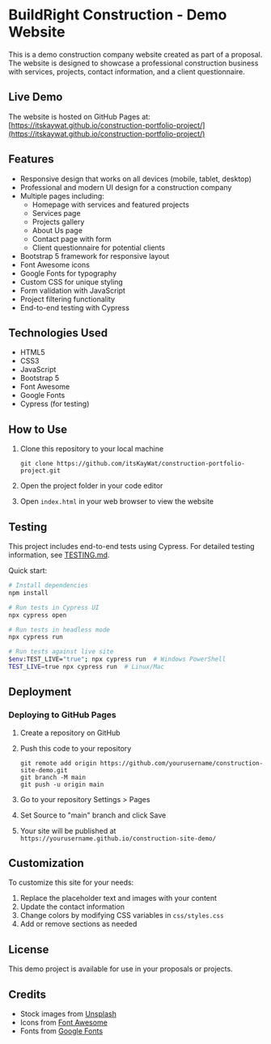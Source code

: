 # BuildRight Construction - Demo Website

This is a demo construction company website created as part of a proposal. The website is designed to showcase a professional construction business with services, projects, contact information, and a client questionnaire.

## Live Demo

The website is hosted on GitHub Pages at: [https://itskaywat.github.io/construction-portfolio-project/](https://itskaywat.github.io/construction-portfolio-project/)

## Features

- Responsive design that works on all devices (mobile, tablet, desktop)
- Professional and modern UI design for a construction company
- Multiple pages including:
  - Homepage with services and featured projects
  - Services page
  - Projects gallery
  - About Us page
  - Contact page with form
  - Client questionnaire for potential clients
- Bootstrap 5 framework for responsive layout
- Font Awesome icons
- Google Fonts for typography
- Custom CSS for unique styling
- Form validation with JavaScript
- Project filtering functionality
- End-to-end testing with Cypress

## Technologies Used

- HTML5
- CSS3
- JavaScript
- Bootstrap 5
- Font Awesome
- Google Fonts
- Cypress (for testing)

## How to Use

1. Clone this repository to your local machine
   ```
   git clone https://github.com/itsKayWat/construction-portfolio-project.git
   ```

2. Open the project folder in your code editor

3. Open `index.html` in your web browser to view the website

## Testing

This project includes end-to-end tests using Cypress. For detailed testing information, see [TESTING.md](TESTING.md).

Quick start:

```bash
# Install dependencies
npm install

# Run tests in Cypress UI
npx cypress open

# Run tests in headless mode
npx cypress run

# Run tests against live site
$env:TEST_LIVE="true"; npx cypress run  # Windows PowerShell
TEST_LIVE=true npx cypress run  # Linux/Mac
```

## Deployment

### Deploying to GitHub Pages

1. Create a repository on GitHub
2. Push this code to your repository
   ```
   git remote add origin https://github.com/yourusername/construction-site-demo.git
   git branch -M main
   git push -u origin main
   ```

3. Go to your repository Settings > Pages
4. Set Source to "main" branch and click Save
5. Your site will be published at `https://yourusername.github.io/construction-site-demo/`

## Customization

To customize this site for your needs:

1. Replace the placeholder text and images with your content
2. Update the contact information
3. Change colors by modifying CSS variables in `css/styles.css`
4. Add or remove sections as needed

## License

This demo project is available for use in your proposals or projects.

## Credits

- Stock images from [Unsplash](https://unsplash.com)
- Icons from [Font Awesome](https://fontawesome.com)
- Fonts from [Google Fonts](https://fonts.google.com) 